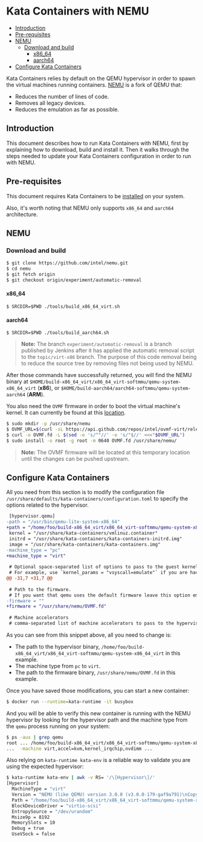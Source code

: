 
# Kata Containers with NEMU

* [Introduction](#introduction)
* [Pre-requisites](#pre-requisites)
* [NEMU](#nemu)
    * [Download and build](#download-and-build)
        * [x86_64](#x86_64)
        * [aarch64](#aarch64)
* [Configure Kata Containers](#configure-kata-containers)

Kata Containers relies by default on the QEMU hypervisor in order to spawn the virtual machines running containers. [NEMU](https://github.com/intel/nemu) is a fork of QEMU that:
- Reduces the number of lines of code.
- Removes all legacy devices.
- Reduces the emulation as far as possible.

## Introduction

This document describes how to run Kata Containers with NEMU, first by explaining how to download, build and install it. Then it walks through the steps needed to update your Kata Containers configuration in order to run with NEMU. 

## Pre-requisites
This document requires Kata Containers to be [installed](../install/README.md) on your system.

Also, it's worth noting that NEMU only supports `x86_64` and `aarch64` architecture.

## NEMU

### Download and build

```bash
$ git clone https://github.com/intel/nemu.git
$ cd nemu
$ git fetch origin
$ git checkout origin/experiment/automatic-removal
```
#### x86_64
```
$ SRCDIR=$PWD ./tools/build_x86_64_virt.sh
```
#### aarch64
```
$ SRCDIR=$PWD ./tools/build_aarch64.sh
```

> **Note:** The branch `experiment/automatic-removal` is a branch published by Jenkins after it has applied the automatic removal script to the `topic/virt-x86` branch. The purpose of this code removal being to reduce the source tree by removing files not being used by NEMU.

After those commands have successfully returned, you will find the NEMU binary at `$HOME/build-x86_64_virt/x86_64_virt-softmmu/qemu-system-x86_64_virt` (__x86__), or `$HOME/build-aarch64/aarch64-softmmu/qemu-system-aarch64` (__ARM__).

You also need the `OVMF` firmware in order to boot the virtual machine's kernel. It can currently be found at this [location](https://github.com/intel/ovmf-virt/releases).
```bash
$ sudo mkdir -p /usr/share/nemu
$ OVMF_URL=$(curl -sL https://api.github.com/repos/intel/ovmf-virt/releases/latest | jq -S '.assets[0].browser_download_url')
$ curl -o OVMF.fd -L $(sed -e 's/^"//' -e 's/"$//' <<<"$OVMF_URL")
$ sudo install -o root -g root -m 0640 OVMF.fd /usr/share/nemu/
```
> **Note:** The OVMF firmware will be located at this temporary location until the changes can be pushed upstream.


## Configure Kata Containers
All you need from this section is to modify the configuration file `/usr/share/defaults/kata-containers/configuration.toml` to specify the options related to the hypervisor.


```diff
 [hypervisor.qemu]
-path = "/usr/bin/qemu-lite-system-x86_64"
+path = "/home/foo/build-x86_64_virt/x86_64_virt-softmmu/qemu-system-x86_64_virt"
 kernel = "/usr/share/kata-containers/vmlinuz.container"
 initrd = "/usr/share/kata-containers/kata-containers-initrd.img"
 image = "/usr/share/kata-containers/kata-containers.img"
-machine_type = "pc"
+machine_type = "virt"
 
 # Optional space-separated list of options to pass to the guest kernel.
 # For example, use `kernel_params = "vsyscall=emulate"` if you are having
@@ -31,7 +31,7 @@
 
 # Path to the firmware.
 # If you want that qemu uses the default firmware leave this option empty
-firmware = ""
+firmware = "/usr/share/nemu/OVMF.fd"
 
 # Machine accelerators
 # comma-separated list of machine accelerators to pass to the hypervisor.
```

As you can see from this snippet above, all you need to change is:
- The path to the hypervisor binary, `/home/foo/build-x86_64_virt/x86_64_virt-softmmu/qemu-system-x86_64_virt` in this example.
- The machine type from `pc` to `virt`.
- The path to the firmware binary, `/usr/share/nemu/OVMF.fd` in this example.

Once you have saved those modifications, you can start a new container:
```bash
$ docker run --runtime=kata-runtime -it busybox
```
And you will be able to verify this new container is running with the NEMU hypervisor by looking for the hypervisor path and the machine type from the `qemu` process running on your system:
```bash
$ ps -aux | grep qemu
root ... /home/foo/build-x86_64_virt/x86_64_virt-softmmu/qemu-system-x86_64_virt
...  -machine virt,accel=kvm,kernel_irqchip,nvdimm ...
```

Also relying on `kata-runtime kata-env` is a reliable way to validate you are using the expected hypervisor:
```bash
$ kata-runtime kata-env | awk -v RS= '/\[Hypervisor\]/'
[Hypervisor]
  MachineType = "virt"
  Version = "NEMU (like QEMU) version 3.0.0 (v3.0.0-179-gaf9a791)\nCopyright (c) 2003-2017 Fabrice Bellard and the QEMU Project developers"
  Path = "/home/foo/build-x86_64_virt/x86_64_virt-softmmu/qemu-system-x86_64_virt"
  BlockDeviceDriver = "virtio-scsi"
  EntropySource = "/dev/urandom"
  Msize9p = 8192
  MemorySlots = 10
  Debug = true
  UseVSock = false
```
